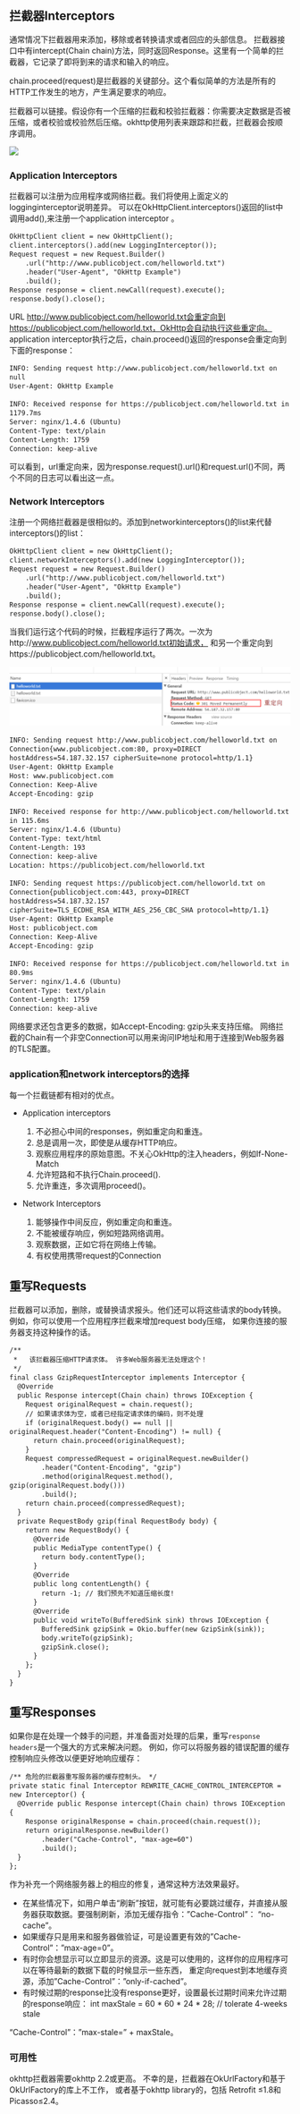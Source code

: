 ## 拦截器Interceptors
通常情况下拦截器用来添加，移除或者转换请求或者回应的头部信息。 拦截器接口中有intercept(Chain chain)方法，同时返回Response。这里有一个简单的拦截器，它记录了即将到来的请求和输入的响应。

chain.proceed(request)是拦截器的关键部分。这个看似简单的方法是所有的HTTP工作发生的地方，产生满足要求的响应。

拦截器可以链接。假设你有一个压缩的拦截和校验拦截器：你需要决定数据是否被压缩，或者校验或校验然后压缩。okhttp使用列表来跟踪和拦截，拦截器会按顺序调用。

![](\images\拦截器调用流.png)

### Application Interceptors
拦截器可以注册为应用程序或网络拦截。我们将使用上面定义的logginginterceptor说明差异。 可以在OkHttpClient.interceptors()返回的list中调用add(),来注册一个application interceptor 。

```
OkHttpClient client = new OkHttpClient();
client.interceptors().add(new LoggingInterceptor());
Request request = new Request.Builder()
    .url("http://www.publicobject.com/helloworld.txt")
    .header("User-Agent", "OkHttp Example")
    .build();
Response response = client.newCall(request).execute();
response.body().close();
```
URL http://www.publicobject.com/helloworld.txt会重定向到https://publicobject.com/helloworld.txt，OkHttp会自动执行这些重定向。
application interceptor执行之后，chain.proceed()返回的response会重定向到下面的response：
```
INFO: Sending request http://www.publicobject.com/helloworld.txt on null
User-Agent: OkHttp Example

INFO: Received response for https://publicobject.com/helloworld.txt in 1179.7ms
Server: nginx/1.4.6 (Ubuntu)
Content-Type: text/plain
Content-Length: 1759
Connection: keep-alive
```
可以看到，url重定向来，因为response.request().url()和request.url()不同，两个不同的日志可以看出这一点。

### Network Interceptors
注册一个网络拦截器是很相似的。添加到networkinterceptors()的list来代替interceptors()的list：
```
OkHttpClient client = new OkHttpClient();
client.networkInterceptors().add(new LoggingInterceptor());
Request request = new Request.Builder()
    .url("http://www.publicobject.com/helloworld.txt")
    .header("User-Agent", "OkHttp Example")
    .build();
Response response = client.newCall(request).execute();
response.body().close();
```
当我们运行这个代码的时候，拦截程序运行了两次。一次为http://www.publicobject.com/helloworld.txt初始请求， 
和另一个重定向到https://publicobject.com/helloworld.txt。

![](./images/interceptor_log.png)

```
INFO: Sending request http://www.publicobject.com/helloworld.txt on Connection{www.publicobject.com:80, proxy=DIRECT hostAddress=54.187.32.157 cipherSuite=none protocol=http/1.1}
User-Agent: OkHttp Example
Host: www.publicobject.com
Connection: Keep-Alive
Accept-Encoding: gzip

INFO: Received response for http://www.publicobject.com/helloworld.txt in 115.6ms
Server: nginx/1.4.6 (Ubuntu)
Content-Type: text/html
Content-Length: 193
Connection: keep-alive
Location: https://publicobject.com/helloworld.txt

INFO: Sending request https://publicobject.com/helloworld.txt on Connection{publicobject.com:443, proxy=DIRECT hostAddress=54.187.32.157 cipherSuite=TLS_ECDHE_RSA_WITH_AES_256_CBC_SHA protocol=http/1.1}
User-Agent: OkHttp Example
Host: publicobject.com
Connection: Keep-Alive
Accept-Encoding: gzip

INFO: Received response for https://publicobject.com/helloworld.txt in 80.9ms
Server: nginx/1.4.6 (Ubuntu)
Content-Type: text/plain
Content-Length: 1759
Connection: keep-alive
```
网络要求还包含更多的数据，如Accept-Encoding: gzip头来支持压缩。
网络拦截的Chain有一个非空Connection可以用来询问IP地址和用于连接到Web服务器的TLS配置。

### application和network interceptors的选择
每一个拦截链都有相对的优点。

- Application interceptors
    
    1. 不必担心中间的responses，例如重定向和重连。 
    2. 总是调用一次，即使是从缓存HTTP响应。 
    3. 观察应用程序的原始意图。不关心OkHttp的注入headers，例如If-None-Match 
    4. 允许短路和不执行Chain.proceed(). 
    5. 允许重连，多次调用proceed()。

- Network Interceptors

    1. 能够操作中间反应，例如重定向和重连。 
    2. 不能被缓存响应，例如短路网络调用。 
    3. 观察数据，正如它将在网络上传输。 
    4. 有权使用携带request的Connection
    
## 重写Requests
拦截器可以添加，删除，或替换请求报头。他们还可以将这些请求的body转换。
例如，你可以使用一个应用程序拦截来增加request body压缩， 如果你连接的服务器支持这种操作的话。

```
/** 
 *   该拦截器压缩HTTP请求体。 许多Web服务器无法处理这个！ 
 */
final class GzipRequestInterceptor implements Interceptor {
  @Override 
  public Response intercept(Chain chain) throws IOException {
    Request originalRequest = chain.request();
    // 如果请求体为空，或者已经指定请求体的编码，则不处理
    if (originalRequest.body() == null || originalRequest.header("Content-Encoding") != null) {
      return chain.proceed(originalRequest);
    }
    Request compressedRequest = originalRequest.newBuilder()
        .header("Content-Encoding", "gzip")
        .method(originalRequest.method(), gzip(originalRequest.body()))
        .build();
    return chain.proceed(compressedRequest);
  }
  private RequestBody gzip(final RequestBody body) {
    return new RequestBody() {
      @Override 
      public MediaType contentType() {
        return body.contentType();
      }
      @Override 
      public long contentLength() {
        return -1; // 我们预先不知道压缩长度!
      }
      @Override 
      public void writeTo(BufferedSink sink) throws IOException {
        BufferedSink gzipSink = Okio.buffer(new GzipSink(sink));
        body.writeTo(gzipSink);
        gzipSink.close();
      }
    };
  }
}
```
## 重写Responses
如果你是在处理一个棘手的问题，并准备面对处理的后果，重写`response headers`是一个强大的方式来解决问题。
例如，你可以将服务器的错误配置的缓存控制响应头修改以便更好地响应缓存：
```
/** 危险的拦截器重写服务器的缓存控制头。 */
private static final Interceptor REWRITE_CACHE_CONTROL_INTERCEPTOR = new Interceptor() {
  @Override public Response intercept(Chain chain) throws IOException {
    Response originalResponse = chain.proceed(chain.request());
    return originalResponse.newBuilder()
        .header("Cache-Control", "max-age=60")
        .build();
  }
};
```
作为补充一个网络服务器上的相应的修复，通常这种方法效果最好。

- 在某些情况下，如用户单击“刷新”按钮，就可能有必要跳过缓存，并直接从服务器获取数据。要强制刷新，添加无缓存指令：”Cache-Control”： “no-cache”。
- 如果缓存只是用来和服务器做验证，可是设置更有效的”Cache-Control”：”max-age=0”。
- 有时你会想显示可以立即显示的资源。这是可以使用的，这样你的应用程序可以在等待最新的数据下载的时候显示一些东西， 重定向request到本地缓存资源，添加”Cache-Control”：”only-if-cached”。
- 有时候过期的response比没有response更好，设置最长过期时间来允许过期的response响应： int maxStale = 60 * 60 * 24 * 28; // tolerate 4-weeks stale

“Cache-Control”：”max-stale=” + maxStale。

### 可用性
okhttp拦截器需要okhttp 2.2或更高。
不幸的是，拦截器在OkUrlFactory和基于OkUrlFactory的库上不工作，
或者基于okhttp library的，包括 Retrofit ≤1.8和Picasso≤2.4。